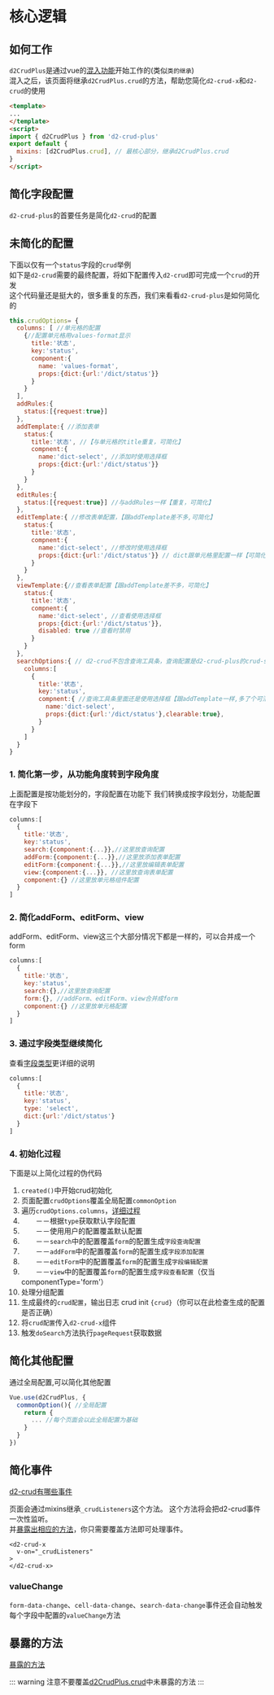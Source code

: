 # 核心逻辑

## 如何工作
`d2CrudPlus`是通过vue的[混入功能](https://cn.vuejs.org/v2/guide/mixins.html)开始工作的(类似`类的继承`)   
混入之后，该页面将继承`d2CrudPlus.crud`的方法，帮助您简化`d2-crud-x`和`d2-crud`的使用
```html
<template>
...
</template>
<script>
import { d2CrudPlus } from 'd2-crud-plus'
export default {
  mixins: [d2CrudPlus.crud], // 最核心部分，继承d2CrudPlus.crud
}
</script>
```


## 简化字段配置

`d2-crud-plus`的首要任务是简化`d2-crud`的配置

## 未简化的配置
下面以仅有一个`status`字段的`crud`举例    
如下是`d2-crud`需要的最终配置，将如下配置传入`d2-crud`即可完成一个`crud`的开发     
这个代码量还是挺大的，很多重复的东西，我们来看看`d2-crud-plus`是如何简化的
```js
this.crudOptions= {
  columns: [ //单元格的配置
    {//配置单元格用values-format显示
      title:'状态',
      key:'status',
      component:{ 
        name: 'values-format',
        props:{dict:{url:'/dict/status'}}
      } 
    } 
  ], 
  addRules:{
    status:[{request:true}]
  },
  addTemplate:{ //添加表单
    status:{ 
      title:'状态', //【与单元格的title重复，可简化】
      compnent:{
        name:'dict-select', //添加时使用选择框
        props:{dict:{url:'/dict/status'}}
      }
    }
  },
  editRules:{
    status:[{request:true}] //与addRules一样【重复，可简化】
  },
  editTemplate:{ //修改表单配置，【跟addTemplate差不多,可简化】
    status:{ 
      title:'状态',
      compnent:{ 
        name:'dict-select', //修改时使用选择框
        props:{dict:{url:'/dict/status'}} // dict跟单元格里配置一样【可简化】
      }
    }
  },
  viewTemplate:{//查看表单配置【跟addTemplate差不多，可简化】
    status:{ 
      title:'状态',
      compnent:{ 
        name:'dict-select', //查看使用选择框
        props:{dict:{url:'/dict/status'}},
        disabled: true //查看时禁用
      }
    }
  },
  searchOptions:{ // d2-crud不包含查询工具条，查询配置是d2-crud-plus的crud-search组件上需要的
    columns:[
      { 
        title:'状态',
        key:'status',
        compnent:{ //查询工具条里面还是使用选择框【跟addTemplate一样,多了个可清除参数，可简化】
          name:'dict-select',
          props:{dict:{url:'/dict/status'},clearable:true},
        }
      }
    ]
  }
}
```

### 1. 简化第一步，从功能角度转到字段角度
上面配置是按功能划分的，字段配置在功能下
我们转换成按字段划分，功能配置在字段下
```js
columns:[ 
  {
    title:'状态',
    key:'status',
    search:{component:{...}},//这里放查询配置
    addForm:{component:{...}},//这里放添加表单配置
    editForm:{component:{...}},//这里放编辑表单配置
    view:{component:{...}}, //这里放查询表单配置
    component:{} //这里放单元格组件配置
  } 
]
```

### 2. 简化addForm、editForm、view
addForm、editForm、view这三个大部分情况下都是一样的，可以合并成一个form
```js
columns:[ 
  {
    title:'状态',
    key:'status',
    search:{},//这里放查询配置
    form:{}, //addForm、editForm、view合并成form
    component:{} //这里放单元格配置
  } 
]
```

### 3. 通过字段类型继续简化
查看[字段类型](./column-type.md)更详细的说明
```js
columns:[ 
  {
    title:'状态',
    key:'status',
    type: 'select',
    dict:{url:'/dict/status'}
  } 
]
```

### 4. 初始化过程

下面是以上简化过程的伪代码

1.  `created()`中开始crud初始化
2.  页面配置`crudOptions`覆盖全局配置`commonOption`
2.  遍历`crudOptions.columns`，[详细过程](./column-type.md)
3.  　　－－根据`type`获取默认字段配置
4.  　　－－使用用户的配置覆盖默认配置
5.  　　－－`search`中的配置覆盖`form`的配置生成`字段查询配置`
6.  　　－－`addForm`中的配置覆盖`form`的配置生成`字段添加配置`
7.  　　－－`editForm`中的配置覆盖`form`的配置生成`字段编辑配置`
8.  　　－－`view`中的配置覆盖`form`的配置生成`字段查看配置`（仅当componentType='form'）
10.  处理分组配置
11.  生成最终的`crud配置`，输出日志 crud init `{crud}`（你可以在此检查生成的配置是否正确）
12.  将`crud配置`传入`d2-crud-x`组件
13.  触发`doSearch`方法执行`pageRequest`获取数据


## 简化其他配置

通过全局配置,可以简化其他配置
```js
Vue.use(d2CrudPlus, {
  commonOption(){ //全局配置
    return {
      ... //每个页面会以此全局配置为基础
    }
  }
})
```

## 简化事件
[d2-crud有哪些事件](../d2-crud-x/events.md)

页面会通过mixins继承`_crudListeners`这个方法。
这个方法将会把d2-crud事件一次性监听。   
并[暴露出相应的方法]((./expose.md))，你只需要覆盖方法即可处理事件。
```
<d2-crud-x
  v-on="_crudListeners" 
>
</d2-crud-x>
```
### valueChange
`form-data-change`、`cell-data-change`、`search-data-change`事件还会自动触发每个字段中配置的`valueChange`方法


## 暴露的方法
[暴露的方法](./expose.md)

::: warning
注意不要覆盖[d2CrudPlus.crud](https://gitee.com/greper/d2-crud-plus/blob/master/packages/d2-crud-plus/src/lib/mixins/crud.js)中未暴露的方法
:::
